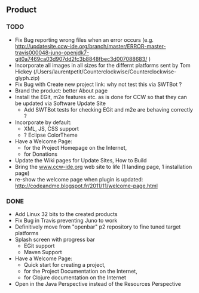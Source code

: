 ## Product

### TODO

- Fix Bug reporting wrong files when an error occurs (e.g. http://updatesite.ccw-ide.org/branch/master/ERROR-master-travis000048-juno-openjdk7-git0a7469ca03d907dd2fc3b8848fbec3d007088683/ )
- Incorporate all images in all sizes for the differnt platforms sent by Tom Hickey (/Users/laurentpetit/Counterclockwise/Counterclockwise-glyph.zip)
- Fix Bug with Create new project link: why not test this via SWTBot ?
- Brand the product: better About page
- Install the EGit, m2e features etc. as is done for CCW so that they can be updated via Software Update Site
  - Add SWTBot tests for checking EGit and m2e are behaving correctly ?
- Incorporate by default:
  - XML, JS, CSS support
  - ? Eclipse ColorTheme
- Have a Welcome Page: 
  - for the Project Homepage on the Internet, 
  - for Donations
- Update the Wiki pages for Update Sites, How to Build
- Bring the www.ccw-ide.org web site to life (1 landing page, 1 installation page)
- re-show the welcome page when plugin is updated: http://codeandme.blogspot.fr/2011/11/welcome-page.html

### DONE

- Add Linux 32 bits to the created products
- Fix Bug in Travis preventing Juno to work
- Definitively move from "openbar" p2 repository to fine tuned target platforms
- Splash screen with progress bar
  - EGit support
  - Maven Support
- Have a Welcome Page: 
  - Quick start for creating a project, 
  - for the Project Documentation on the Internet, 
  - for Clojure documentation on the Internet
 - Open in the Java Perspective instead of the Resources Perspective
